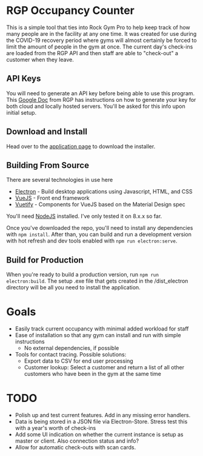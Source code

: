 # RGP Occupancy Counter
This is a simple tool that ties into Rock Gym Pro to help keep track of how many people are in the facility at any one time.  It was created for use during the COVID-19 recovery period where gyms will almost certainly be forced to limit the amount of people in the gym at once.  The current day's check-ins are loaded from the RGP API and then staff are able to "check-out" a customer when they leave.

## API Keys
You will need to generate an API key before being able to use this program.  This [Google Doc](https://docs.google.com/document/d/1J_r1QkUphSsaPa-KdqsUv0xd7r39qp3M4169ouv6rXc/edit) from RGP has instructions on how to generate your key for both cloud and locally hosted servers.  You'll be asked for this info upon initial setup.

## Download and Install
Head over to the [application page](https://reganface.github.io/rgp-occupancy-counter/) to download the installer.


## Building From Source
There are several technologies in use here
- [Electron](https://electronjs.org) - Build desktop applications using Javascript, HTML, and CSS
- [VueJS](https://vuejs.org) - Front end framework
- [Vuetify](https://vuetifyjs.com) - Components for VueJS based on the Material Design spec

You'll need [NodeJS](https://nodejs.org) installed.  I've only tested it on 8.x.x so far.

Once you've downloaded the repo, you'll need to install any dependencies with `npm install`.  After than, you can build and run a development version with hot refresh and dev tools enabled with `npm run electron:serve`.

## Build for Production
When you're ready to build a production version, run `npm run electron:build`.  The setup .exe file that gets created in the /dist_electron directory will be all you need to install the application.


# Goals
- Easily track current occupancy with minimal added workload for staff
- Ease of installation so that any gym can install and run with simple instructions
	- No external dependencies, if possible
- Tools for contact tracing.  Possible solutions:
	- Export data to CSV for end user processing
	- Customer lookup: Select a customer and return a list of all other customers who have been in the gym at the same time

# TODO
- Polish up and test current features.  Add in any missing error handlers.
- Data is being stored in a JSON file via Electron-Store.  Stress test this with a year's worth of check-ins
- Add some UI indication on whether the current instance is setup as master or client.  Also connection status and info?
- Allow for automatic check-outs with scan cards.
